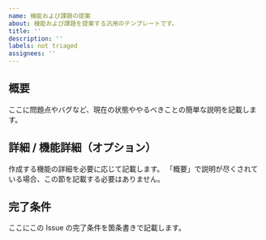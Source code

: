 ```yaml
---
name: 機能および課題の提案
about: 機能および課題を提案する汎用のテンプレートです。
title: ''
description: ''
labels: not triaged
assignees: ''
---
```


## 概要

ここに問題点やバグなど、現在の状態ややるべきことの簡単な説明を記載します。

## 詳細 / 機能詳細（オプション）

作成する機能の詳細を必要に応じて記載します。
「概要」で説明が尽くされている場合、この節を記載する必要はありません。

## 完了条件

ここにこの Issue の完了条件を箇条書きで記載します。
